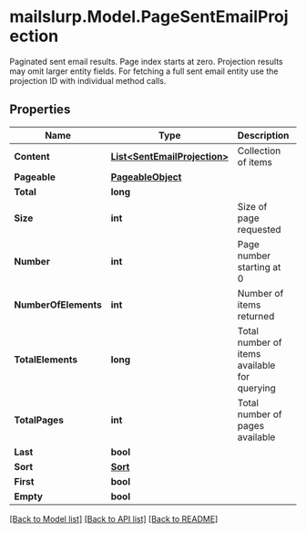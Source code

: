 # mailslurp.Model.PageSentEmailProjection
Paginated sent email results. Page index starts at zero. Projection results may omit larger entity fields. For fetching a full sent email entity use the projection ID with individual method calls.

## Properties

Name | Type | Description | Notes
------------ | ------------- | ------------- | -------------
**Content** | [**List&lt;SentEmailProjection&gt;**](SentEmailProjection) | Collection of items | 
**Pageable** | [**PageableObject**](PageableObject) |  | [optional] 
**Total** | **long** |  | [optional] 
**Size** | **int** | Size of page requested | 
**Number** | **int** | Page number starting at 0 | 
**NumberOfElements** | **int** | Number of items returned | 
**TotalElements** | **long** | Total number of items available for querying | 
**TotalPages** | **int** | Total number of pages available | 
**Last** | **bool** |  | [optional] 
**Sort** | [**Sort**](Sort) |  | [optional] 
**First** | **bool** |  | [optional] 
**Empty** | **bool** |  | [optional] 

[[Back to Model list]](../README#documentation-for-models) [[Back to API list]](../README#documentation-for-api-endpoints) [[Back to README]](../README)

